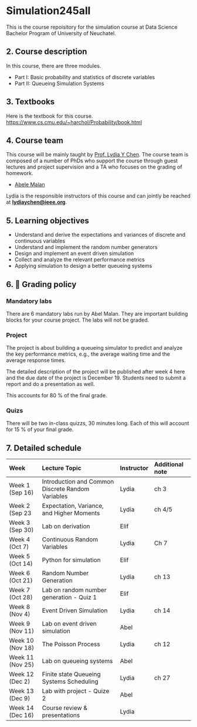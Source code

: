 # Simulation245all

This is the course repoisitory for the simulation course at Data Science Bachelor Program of University of Neuchatel.


##  2. <a name='Coursedescription'></a>Course description

In this course, there are three modules.
- Part I: Basic probability and statistics of discrete variables
- Part II: Queueing Simulation Systems


##  3. <a name='Textbooks'></a>Textbooks
Here is the textbook for this course.
https://www.cs.cmu.edu/~harchol/Probability/book.html

##  4. <a name='Courseteam'></a>Course team

This course will be mainly taught by [Prof. Lydia Y Chen](https://lydiaychen.github.io/). The course team is composed of a number of PhDs who support the course through guest lectures and project supervision and a TA who focuses on the grading of homework.

-  [Abele Malan](mailto:abele.malan@unine.ch)

Lydia is the responsible instructors of this course and can jointly be reached at **lydiaychen@ieee.org**.

##  5. <a name='Learningobjectives'></a>Learning objectives

- Understand and derive the expectations and variances of discrete and continuous variables
- Understand and implement the random number generators
- Design and implement an event driven simulation
- Collect and analyze the relevant performance metrics
- Applying simulation to design a better queueing systems

##  6. <a name='dart:Gradingpolicy'></a>:dart: Grading policy

### Mandatory labs
There are 6 mandatory labs run by Abel Malan. They are important building blocks for your course project. The labs will not be graded.

### Project
The project is about building a queueing simulator to predict and analyze the key performance metrics, e.g., the average waiting time and the average response times.

The detailed description of the project will be published after week 4 here and the due date of the project is December 19. Students need to submit a report and do a presentation as well.

This accounts for 80 % of the final grade.

### Quizs 
There will be two in-class quizzs, 30 minutes long. Each of this will account for 15 % of your final grade.


##  7. <a name='Detailedschedule'></a>Detailed schedule


**Week**|**Lecture Topic**|**Instructor**|**Additional note**
:-----|:-----|:-----|:-----
Week 1 (Sep 16) | Introduction and Common Discrete Random Variables | Lydia | ch 3
Week 2 (Sep 23 | Expectation, Variance, and Higher Moments | Lydia| ch 4/5
Week 3 (Sep 30) | Lab on derivation | Elif
Week 4 (Oct 7) | Continuous Random Variables | Lydia | Ch 7
Week 5 (Oct 14) | Python for simulation | Elif
Week 6 (Oct 21) | Random Number Generation | Lydia | ch 13
Week 7 (Oct 28) | Lab on random number generation - Quiz 1 | Elif
Week 8 (Nov 4) | Event Driven Simulation | Lydia | ch 14
Week 9 (Nov 11) | Lab on event driven simulation | Abel
Week 10 (Nov 18) | The Poisson Process | Lydia | ch 12
Week 11 (Nov 25) | Lab on queueing systems | Abel | 
Week 12 (Dec 2) |  Finite state Queueing Systems Scheduling| Lydia| ch 27
Week 13 (Dec 9) | Lab with project - Quize 2 | Abel
Week 14 (Dec 16) | Course review & presentations | Lydia

